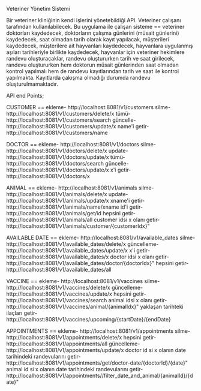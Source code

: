 Veteriner Yönetim Sistemi

Bir veteriner kliniğinin kendi işlerini yönetebildiği API.
Veteriner çalışanı tarafından kullanılabilecek. 
Bu uygulama ile çalışan sisteme ==
veteriner doktorları kaydedecek,
doktorların çalışma günlerini (müsait günlerini) kaydedecek, saat olmadan tarih olarak kayıt yapılacak,
müşterileri kaydedecek,
müşterilere ait hayvanları kaydedecek,
hayvanlara uygulanmış aşıları tarihleriyle birlikte kaydedecek,
hayvanlar için veteriner hekimlere randevu oluşturacaklar,
randevu oluştururken tarih ve saat girilecek,
randevu oluştururken hem doktorun müsait günlerinden saat olmadan kontrol yapılmalı hem de randevu kayıtlarından tarih ve saat ile kontrol yapılmakta. Kayıtlarda çakışma olmadığı durumda randevu oluşturulmamaktadır.

API end Points;

CUSTOMER ==
ekleme- http://localhost:8081/v1/customers
silme- http://localhost:8081/v1/customers/delete/x
tümü- http://localhost:8081/v1/customers/search
güncelle- http://localhost:8081/v1/customers/update/x
name'i getir- http://localhost:8081/v1/customers/name

DOCTOR == 
ekleme- http://localhost:8081/v1/doctors
silme- http://localhost:8081/v1/doctors/delete/x
update-  http://localhost:8081/v1/doctors/update/x
tümü- http://localhost:8081/v1/doctors/search
güncelle- http://localhost:8081/v1/doctors/update/x
x'i getir- http://localhost:8081/v1/doctors/x

ANIMAL == 
ekleme- http://localhost:8081/v1/animals
silme- http://localhost:8081/v1/animals/delete/x
update- http://localhost:8081/v1/animals/update/x
xname'i getir- http://localhost:8081/v1/animals/name/xname
id'i getir- http://localhost:8081/v1/animals/get/id
hepsini getir- http://localhost:8081/v1/animals/all
customer idsi x olanı getir- http://localhost:8081/v1/animals/customer/{customerIdx}"

AVAILABLE DATE ==
ekleme- http://localhost:8081/v1/available_dates
silme- http://localhost:8081/v1/available_dates/delete/x
güncelleme- http://localhost:8081/v1/available_dates/update/x
x'i getir- http://localhost:8081/v1/available_dates/x
doctor idsi x olanı getir- http://localhost:8081/v1/available_dates/doctor/{doctorIdx}"
hepsini getir- http://localhost:8081/v1/available_dates/all

VACCINE ==
ekleme- http://localhost:8081/v1/vaccines
silme- http://localhost:8081/v1/vaccines/delete/x
güncelleme- http://localhost:8081/v1/vaccines/update/x
hepsini getir- http://localhost:8081/v1/vaccines/search
animal idsi x olanı getir- http://localhost:8081/v1/vaccines/animal/{animalIdx}"
yaklaşan tarihteki ilaçları getir- http://localhost:8081/v1/vaccines/upcoming/{startDate}/{endDate}

APPOINTMENTS ==
ekleme- http://localhost:8081/v1/appointments
silme- http://localhost:8081/v1/appointments/delete/x
hepsini getir- http://localhost:8081/v1/appointments/all
güncelleme- http://localhost:8081/v1/appointments/update/x
doctor id si x olanın date tarihindeki randevularını getir- http://localhost:8081/v1/appointments/get/doctor-date/{doctorId}/{date}"
animal id si x olanın date tarihindeki randevularını getir- http://localhost:8081/v1/appointments//filter_date_and_animal/{animalId}/{date}"

